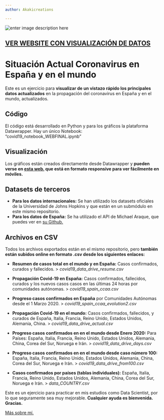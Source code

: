 ```yaml
---
author: Akakicreations

---
```


<p><img src="https://www.socialdatascience.es/info/Imagen_github.jpg" alt="enter image description here"></p>
<h2 id="ver-website-con-visualización-de-datos"><a href="https://www.socialdatascience.es/situacion-actual-coronavirus-en-el-mundo-y-espana/">VER WEBSITE CON VISUALIZACIÓN DE DATOS</a></h2>
<h1 id="situación-actual-coronavirus-en-españa-y-en-el-mundo">Situación Actual Coronavirus en España y en el mundo</h1>
<p>Este es un ejercicio para <strong>visualizar de un vistazo rápido los principales datos actualizados</strong> en la propagación del coronavirus en España y en el mundo, actualizados.</p>
<h2 id="código">Código</h2>
<p>El código está desarrollado en Python y para los gráficos la plataforma Datawrapper. Hay un único Notebook: “covid19_notebook_WEBFINAL.ipynb”</p>
<h2 id="visualización">Visualización</h2>
<p>Los gráficos están creados directamente desde Datawrapper y <strong>pueden verse en <a href="https://www.socialdatascience.es/situacion-actual-coronavirus-en-el-mundo-y-espana/">esta web.</a> que está en formato responsive para ver fácilmente en móviles.</strong></p>
<h2 id="datasets-de-terceros">Datasets de terceros</h2>
<ul>
<li><strong>Para los datos internacionales:</strong> Se han utilizado los datasets oficiales de la Universidad de Johns Hopkins y que están en un submódulo en este mismo repositorio.</li>
<li><strong>Para los datos de España:</strong> Se ha utilizado el API de Michael Araque, que puedes ver en <a href="https://github.com/michydev/Covid-19-Spain-API">su Github.</a></li>
</ul>
<h2 id="archivos-en-csv">Archivos en CSV</h2>
<p>Todos los archivos exportados están en el mismo repositorio, pero <strong>también están subidos online en formato .csv desde los siguientes enlaces:</strong></p>
<ul>
<li>
<p><strong>Resumen de casos total en el mundo y en España:</strong> Casos confirmados, curados y fallecidos. &gt; <em>covid19_data_drive_resume.csv</em></p>
</li>
<li>
<p><strong>Propagación Covid-19 en España:</strong> Casos confirmados, fallecidos, curados y los nuevos casos casos en las últimas 24 horas por comunidades autónomas. &gt; <em>covid19_spain_ccaa.csv</em></p>
</li>
<li>
<p><strong>Progreso casos confirmados en España</strong> por Comunidades Autónomas desde el 1 Marzo 2020. &gt; <em>covid19_spain_ccaa_evolution2.csv</em></p>
</li>
<li>
<p><strong>Propagación Covid-19 en el mundo:</strong> Casos confirmados, fallecidos, y curados de España, Italia, Francia, Reino Unido, Estados Unidos, Alemania, China. &gt; <em>covid19_data_drive_actual.csv</em></p>
</li>
<li>
<p><strong>Progreso casos confirmados en en el mundo desde Enero 2020:</strong> Para Países: España, Italia, Francia, Reino Unido, Estados Unidos, Alemania, China, Corea del Sur, Noruega e Irán. &gt; <em>covid19_data_drive_days.csv</em></p>
</li>
<li>
<p><strong>Progreso casos confirmados en en el mundo desde caso número 100:</strong> España, Italia, Francia, Reino Unido, Estados Unidos, Alemania, China, Corea del Sur, Noruega e Irán. &gt; <em>covid19_data_drive_from100.csv</em></p>
</li>
<li>
<p><strong>Casos confirmados por países (tablas individuales):</strong> España, Italia, Francia, Reino Unido, Estados Unidos, Alemania, China, Corea del Sur, Noruega e Irán. &gt; <em>data_COUNTRY.csv</em></p>
</li>
</ul>
<p>Este es un ejercicio para practicar en mis estudios como Data Scientist, por lo que seguramente sea muy mejorable. <strong>Cualquier ayuda es bienvenida. Gracias.</strong></p>
<p><a href="https://www.akakicreations.com">Más sobre mí.</a></p>


